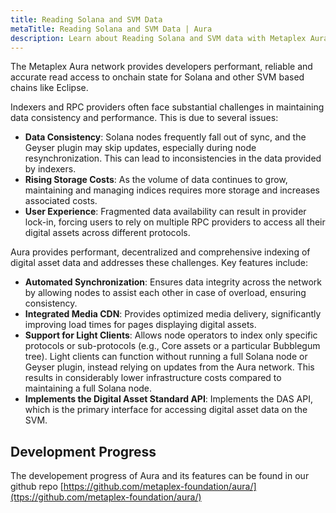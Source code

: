 ```yaml
---
title: Reading Solana and SVM Data
metaTitle: Reading Solana and SVM Data | Aura
description: Learn about Reading Solana and SVM data with Metaplex Aura.
---
```


The Metaplex Aura network provides developers performant, reliable and accurate read access to onchain state for Solana and other SVM based chains like Eclipse.

Indexers and RPC providers often face substantial challenges in maintaining data consistency and performance. This is due to several issues:

- **Data Consistency**: Solana nodes frequently fall out of sync, and the Geyser plugin may skip updates, especially during node resynchronization. This can lead to inconsistencies in the data provided by indexers.
- **Rising Storage Costs**: As the volume of data continues to grow, maintaining and managing indices requires more storage and increases associated costs.
- **User Experience**: Fragmented data availability can result in provider lock-in, forcing users to rely on multiple RPC providers to access all their digital assets across different protocols.

Aura provides performant, decentralized and comprehensive indexing of digital asset data and addresses these challenges. Key features include:

- **Automated Synchronization**: Ensures data integrity across the network by allowing nodes to assist each other in case of overload, ensuring consistency.
- **Integrated Media CDN**: Provides optimized media delivery, significantly improving load times for pages displaying digital assets.
- **Support for Light Clients**: Allows node operators to index only specific protocols or sub-protocols (e.g., Core assets or a particular Bubblegum tree). Light clients can function without running a full Solana node or Geyser plugin, instead relying on updates from the Aura network. This results in considerably lower infrastructure costs compared to maintaining a full Solana node.
- **Implements the Digital Asset Standard API**: Implements the DAS API, which is the primary interface for accessing digital asset data on the SVM.

## Development Progress

The developement progress of Aura and its features can be found in our github repo [https://github.com/metaplex-foundation/aura/](ttps://github.com/metaplex-foundation/aura/)







